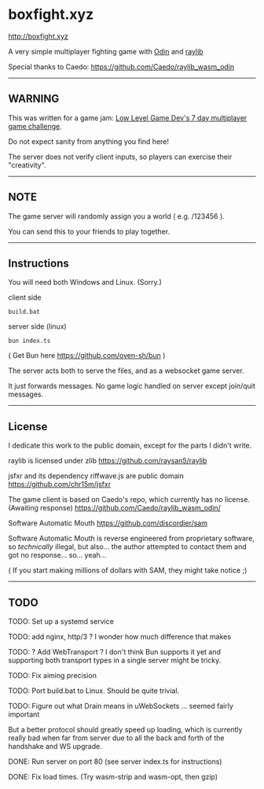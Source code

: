 # boxfight.xyz

http://boxfight.xyz

A very simple multiplayer fighting game with [Odin](https://github.com/odin-lang/Odin) and [raylib](https://github.com/raysan5/raylib)

Special thanks to Caedo: https://github.com/Caedo/raylib_wasm_odin

---

## WARNING

This was written for a game jam: [Low Level Game Dev's 7 day multiplayer game challenge](https://www.youtube.com/watch?v=NbhYi_I5T4A).

Do not expect sanity from anything you find here!

The server does not verify client inputs, so players can exercise their "creativity".

---

## NOTE

The game server will randomly assign you a world ( e.g. /123456 ).

You can send this to your friends to play together.

---

## Instructions

You will need both Windows and Linux. (Sorry.)

client side

`build.bat`

server side (linux)

`bun index.ts`

( Get Bun here https://github.com/oven-sh/bun )

The server acts both to serve the files, and as a websocket game server.

It just forwards messages. No game logic handled on server except join/quit messages.

---

## License

I dedicate this work to the public domain, except for the parts I didn't write.

raylib is licensed under zlib https://github.com/raysan5/raylib

jsfxr and its dependency riffwave.js are public domain https://github.com/chr15m/jsfxr

The game client is based on Caedo's repo, which currently has no license. (Awaiting response) https://github.com/Caedo/raylib_wasm_odin/

Software Automatic Mouth https://github.com/discordier/sam

Software Automatic Mouth is reverse engineered from proprietary software, so *technically* illegal, but also... the author attempted to contact them and got no response... so... yeah...

( If you start making millions of dollars with SAM, they might take notice ;)

---

## TODO

TODO: Set up a systemd service

TODO: add nginx, http/3 ? I wonder how much difference that makes

TODO: ? Add WebTransport ? I don't think Bun supports it yet and supporting both transport types in a single server might be tricky.

TODO: Fix aiming precision

TODO: Port build.bat to Linux. Should be quite trivial.

TODO: Figure out what Drain means in uWebSockets ... seemed fairly important


But a better protocol should greatly speed up loading, which is currently really bad when far from server due to all the back and forth of the handshake and WS upgrade.

DONE: Run server on port 80 (see server index.ts for instructions)

DONE: Fix load times. (Try wasm-strip and wasm-opt, then gzip)